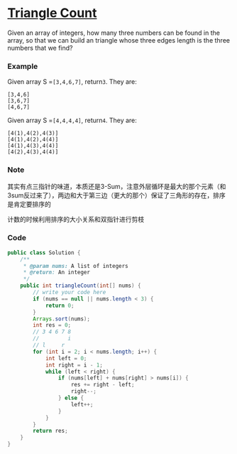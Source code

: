 # [Triangle Count](http://www.lintcode.com/en/problem/triangle-count/)

Given an array of integers, how many three numbers can be found in the array, so that we can build an triangle whose three edges length is the three numbers that we find?

### Example

Given array S =`[3,4,6,7]`, return`3`. They are:

```
[3,4,6]
[3,6,7]
[4,6,7]
```

Given array S =`[4,4,4,4]`, return`4`. They are:

```
[4(1),4(2),4(3)]
[4(1),4(2),4(4)]
[4(1),4(3),4(4)]
[4(2),4(3),4(4)]
```

### Note

其实有点三指针的味道，本质还是3-Sum，注意外层循环是最大的那个元素（和3sum反过来了），两边和大于第三边（更大的那个）保证了三角形的存在，排序是肯定要排序的

计数的时候利用排序的大小关系和双指针进行剪枝

### Code

```java
public class Solution {
    /**
     * @param nums: A list of integers
     * @return: An integer
     */
    public int triangleCount(int[] nums) {
        // write your code here
        if (nums == null || nums.length < 3) {
            return 0;
        }
        Arrays.sort(nums);
        int res = 0;
        // 3 4 6 7 8
        //         i
        // l     r
        for (int i = 2; i < nums.length; i++) {
            int left = 0;
            int right = i - 1;
            while (left < right) {
                if (nums[left] + nums[right] > nums[i]) {
                    res += right - left;
                    right--;
                } else {
                    left++;
                }
            }
        }
        return res;
    }
}
```



